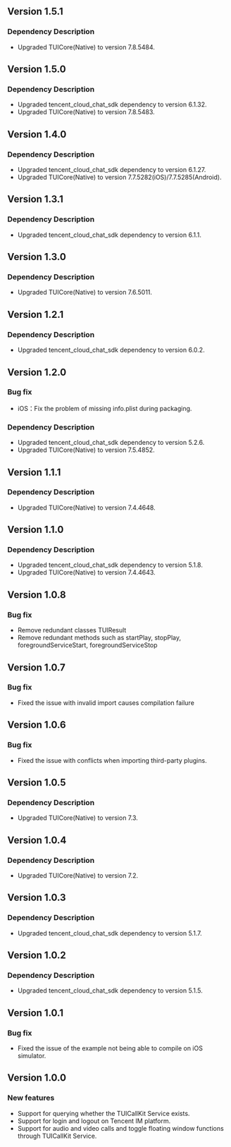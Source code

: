 ## Version 1.5.1
### Dependency Description
- Upgraded TUICore(Native) to version 7.8.5484.

## Version 1.5.0
### Dependency Description
- Upgraded tencent_cloud_chat_sdk dependency to version 6.1.32.
- Upgraded TUICore(Native) to version 7.8.5483.

## Version 1.4.0
### Dependency Description
- Upgraded tencent_cloud_chat_sdk dependency to version 6.1.27.
- Upgraded TUICore(Native) to version 7.7.5282(iOS)/7.7.5285(Android).

## Version 1.3.1
### Dependency Description
- Upgraded tencent_cloud_chat_sdk dependency to version 6.1.1.

## Version 1.3.0
### Dependency Description
- Upgraded TUICore(Native) to version 7.6.5011.

## Version 1.2.1
### Dependency Description
- Upgraded tencent_cloud_chat_sdk dependency to version 6.0.2.

## Version 1.2.0
### Bug fix
- iOS：Fix the problem of missing info.plist during packaging.
### Dependency Description
- Upgraded tencent_cloud_chat_sdk dependency to version 5.2.6.
- Upgraded TUICore(Native) to version 7.5.4852.

## Version 1.1.1
### Dependency Description
- Upgraded TUICore(Native) to version 7.4.4648.

## Version 1.1.0
### Dependency Description
- Upgraded tencent_cloud_chat_sdk dependency to version 5.1.8.
- Upgraded TUICore(Native) to version 7.4.4643.

## Version 1.0.8
### Bug fix
- Remove redundant classes TUIResult
- Remove redundant methods such as startPlay, stopPlay, foregroundServiceStart, foregroundServiceStop

## Version 1.0.7
### Bug fix
- Fixed the issue with invalid import causes compilation failure

## Version 1.0.6
### Bug fix
- Fixed the issue with conflicts when importing third-party plugins.

## Version 1.0.5
### Dependency Description
- Upgraded TUICore(Native) to version 7.3.

## Version 1.0.4
### Dependency Description
- Upgraded TUICore(Native) to version 7.2.

## Version 1.0.3
### Dependency Description
- Upgraded tencent_cloud_chat_sdk dependency to version 5.1.7.

## Version 1.0.2
### Dependency Description
- Upgraded tencent_cloud_chat_sdk dependency to version 5.1.5.

## Version 1.0.1
### Bug fix
- Fixed the issue of the example not being able to compile on iOS simulator.

## Version 1.0.0
### New features
- Support for querying whether the TUICallKit Service exists.
- Support for login and logout on Tencent IM platform.
- Support for audio and video calls and toggle floating window functions through TUICallKit Service.